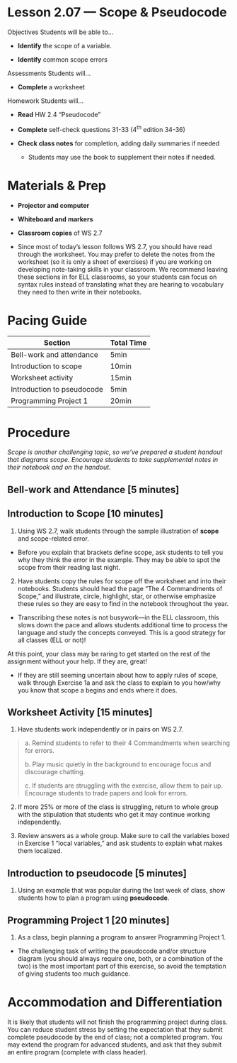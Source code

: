 Lesson 2.07 — Scope & Pseudocode
====================================================================================================

Objectives Students will be able to…

-   **Identify** the scope of a variable.

-   **Identify** common scope errors

Assessments Students will...

-   **Complete** a worksheet

Homework Students will...

-   **Read** HW 2.4 “Pseudocode”

-   **Complete** self-check questions 31-33 (4<sup>th</sup> edition 34-36)

-   **Check class notes** for completion, adding daily summaries if needed

    -   Students may use the book to supplement their notes if needed.

Materials & Prep
================

-   **Projector and computer**

-   **Whiteboard and** **markers**

-   **Classroom copies** of WS 2.7

-   Since most of today’s lesson follows WS 2.7, you should have read through the worksheet. You may prefer to delete the notes from the worksheet (so it is only a sheet of exercises) if you are working on developing note-taking skills in your classroom. We recommend leaving these sections in for ELL classrooms, so your students can focus on syntax rules instead of translating what they are hearing to vocabulary they need to then write in their notebooks.

Pacing Guide
============

| Section                    | Total Time |
|----------------------------|------------|
| Bell-work and attendance   | 5min       |
| Introduction to scope      | 10min      |
| Worksheet activity         | 15min      |
| Introduction to pseudocode | 5min       |
| Programming Project 1      | 20min      |

Procedure
=========

*Scope is another challenging topic, so we’ve prepared a student handout that diagrams scope. Encourage students to take supplemental notes in their notebook and on the handout.*

Bell-work and Attendance \[5 minutes\]
--------------------------------------

Introduction to Scope \[10 minutes\]
------------------------------------

1. Using WS 2.7, walk students through the sample illustration of **scope** and scope-related error.

-   Before you explain that brackets define scope, ask students to tell you why they think the error in the example. They may be able to spot the scope from their reading last night.

2. Have students copy the rules for scope off the worksheet and into their notebooks. Students should head the page “The 4 Commandments of Scope,” and illustrate, circle, highlight, star, or otherwise emphasize these rules so they are easy to find in the notebook throughout the year.

-   Transcribing these notes is not busywork—in the ELL classroom, this slows down the pace and allows students additional time to process the language and study the concepts conveyed. This is a good strategy for all classes (ELL or not)!

At this point, your class may be raring to get started on the rest of the assignment without your help. If they are, great!

-   If they are still seeming uncertain about how to apply rules of scope, walk through Exercise 1a and ask the class to explain to you how/why you know that scope a begins and ends where it does.

Worksheet Activity \[15 minutes\]
---------------------------------

1. Have students work independently or in pairs on WS 2.7.

> a. Remind students to refer to their 4 Commandments when searching for errors.
>
> b. Play music quietly in the background to encourage focus and discourage chatting.
>
> c. If students are struggling with the exercise, allow them to pair up. Encourage students to trade papers and look for errors.

2. If more 25% or more of the class is struggling, return to whole group with the stipulation that students who get it may continue working independently.

3. Review answers as a whole group. Make sure to call the variables boxed in Exercise 1 “local variables,” and ask students to explain what makes them localized.

Introduction to pseudocode \[5 minutes\]
----------------------------------------

1. Using an example that was popular during the last week of class, show students how to plan a program using **pseudocode**.

Programming Project 1 \[20 minutes\]
------------------------------------

1. As a class, begin planning a program to answer Programming Project 1.

-   The challenging task of writing the pseudocode and/or structure diagram (you should always require one, both, or a combination of the two) is the most important part of this exercise, so avoid the temptation of giving students too much guidance.

Accommodation and Differentiation
=================================

It is likely that students will not finish the programming project during class. You can reduce student stress by setting the expectation that they submit complete pseudocode by the end of class; not a completed program. You may extend the program for advanced students, and ask that they submit an entire program (complete with class header).
